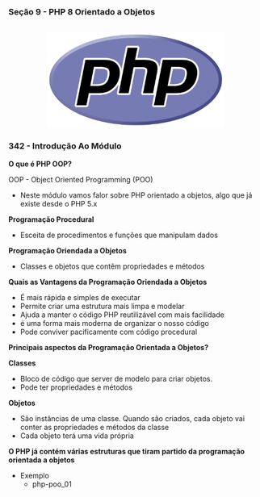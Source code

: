 ##
### Seção 9 - PHP 8 Orientado a Objetos
##


<p align="center">
  <img alt="...." src="../Se%C3%A7%C3%A3o%209%20-%20PHP%208%20Orientado%20a%20Objetos/assets/PHP-logo.svg.png" width="70%">
</p>














### 342 - Introdução Ao Módulo


**O que é PHP OOP?**

OOP - Object Oriented Programming (POO)
- Neste módulo vamos falor sobre PHP orientado a objetos, algo que já existe desde o PHP 5.x


**Programação Procedural**

- Esceita de procedimentos e funções que manipulam dados

**Programação Oriendada a Objetos**

- Classes e objetos que contêm propriedades e métodos


**Quais as Vantagens da Programação Oriendada a Objetos**

- É mais rápida e simples de executar
- Permite criar uma estrutura mais limpa e modelar
- Ajuda a manter o código PHP reutilizável com mais facilidade
- é uma forma mais moderna de organizar o nosso código
- Pode conviver pacificamente com código procedural


**Principais aspectos da Programação Orientada a Objetos?**


**Classes**

- Bloco de código que server de modelo para criar objetos.
- Pode ter propriedades e métodos


**Objetos**

- São instâncias de uma classe. Quando são criados, cada objeto vai conter as propriedades e métodos da classe
- Cada objeto terá uma vida própria


**O PHP já contém várias estruturas que tiram partido da programação orientada a objetos**


- Exemplo
  - php-poo_01